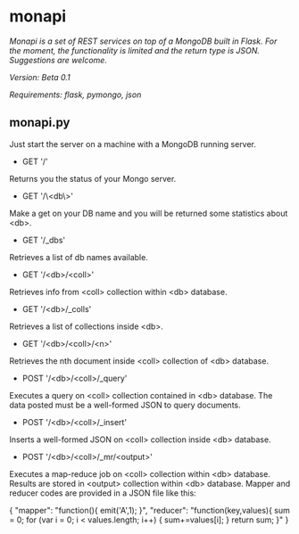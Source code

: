 monapi
==============

*Monapi is a set of REST services on top of a MongoDB built in Flask. For the moment, the functionality is limited and the return type is JSON. Suggestions are welcome.*

*Version: Beta 0.1*

*Requirements: flask, pymongo, json*

monapi.py
--------------

Just start the server on a machine with a MongoDB running server.

* GET '/'

Returns you the status of your Mongo server.

* GET '/\\<db\\>'

Make a get on your DB name and you will be returned some statistics about \<db\>.

* GET '/_dbs'

Retrieves a list of db names available.

* GET '/\<db\>/\<coll\>'

Retrieves info from \<coll\> collection within \<db\> database.

* GET '/\<db\>/_colls'

Retrieves a list of collections inside \<db\>.

* GET '/\<db\>/\<coll\>/\<n\>'

Retrieves the nth document inside \<coll\> collection of \<db\> database.

* POST '/\<db\>/\<coll\>/_query'

Executes a query on \<coll\> collection contained in \<db\> database. The data posted must be a well-formed JSON to query documents.

* POST '/\<db\>/\<coll\>/_insert'

Inserts a well-formed JSON on \<coll\> collection inside \<db\> database.

* POST '/\<db\>/\<coll\>/_mr/\<output\>'

Executes a map-reduce job on \<coll\> collection within \<db\> database. Results are stored in \<output\> collection within \<db\> database. Mapper and reducer codes are provided in a JSON file like this:

{
    "mapper": "function(){  emit('A',1); }",
    "reducer": "function(key,values){ sum = 0; for (var i = 0; i \< values.length; i++) { sum+=values[i]; } return sum; }"
}


